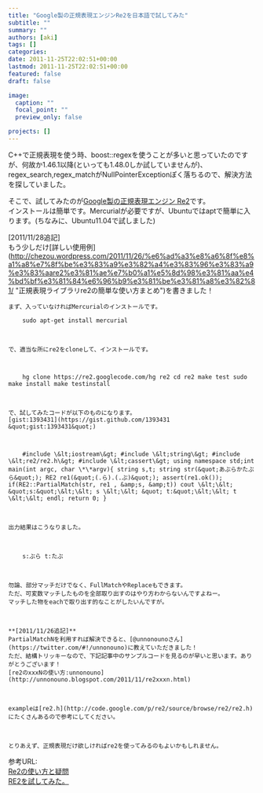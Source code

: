 ```yaml
---
title: "Google製の正規表現エンジンRe2を日本語で試してみた"
subtitle: ""
summary: ""
authors: [aki]
tags: []
categories: 
date: 2011-11-25T22:02:51+00:00
lastmod: 2011-11-25T22:02:51+00:00
featured: false
draft: false

image:
  caption: ""
  focal_point: ""
  preview_only: false

projects: []
---
```

C++で正規表現を使う時、boost::regexを使うことが多いと思っていたのですが、何故か1.46.1以降(といっても1.48.0しか試していませんが)、regex\_search,regex\_matchがNullPointerExceptionぽく落ちるので、解決方法を探していました。

そこで、試してみたのが[Google製の正規表現エンジン Re2](http://code.google.com/p/re2/)です。  
インストールは簡単です。Mercurialが必要ですが、Ubuntuではaptで簡単に入ります。(ちなみに、Ubuntu11.04で試しました)

[2011/11/28追記]  
もう少しだけ[詳しい使用例](http://chezou.wordpress.com/2011/11/26/%e6%ad%a3%e8%a6%8f%e8%a1%a8%e7%8f%be%e3%83%a9%e3%82%a4%e3%83%96%e3%83%a9%e3%83%aare2%e3%81%ae%e7%b0%a1%e5%8d%98%e3%81%aa%e4%bd%bf%e3%81%84%e6%96%b9%e3%81%be%e3%81%a8%e3%82%81/ &quot;正規表現ライブラリre2の簡単な使い方まとめ&quot;)を書きました！

    まず、入っていなければMercurialのインストールです。
    
        sudo apt-get install mercurial
    
    
    
    で、適当な所にre2をcloneして、インストールです。
    
    
    
        hg clone https://re2.googlecode.com/hg re2 cd re2 make test sudo make install make testinstall
    
    
    
    で、試してみたコードが以下のものになります。  
    [gist:1393431](https://gist.github.com/1393431 &quot;gist:1393431&quot;)
    
    
    
        #include \&lt;iostream\&gt; #include \&lt;string\&gt; #include \&lt;re2/re2.h\&gt; #include \&lt;cassert\&gt; using namespace std;int main(int argc, char \*\*argv){ string s,t; string str(&quot;あぶらかたぶら&quot;); RE2 re1(&quot;(.ら).(.ぶ)&quot;); assert(re1.ok()); if(RE2::PartialMatch(str, re1 , &amp;s, &amp;t)) cout \&lt;\&lt; &quot;s:&quot;\&lt;\&lt; s \&lt;\&lt; &quot; t:&quot;\&lt;\&lt; t \&lt;\&lt; endl; return 0; }
    
    
    
    出力結果はこうなりました。
    
    
    
        s:ぶら t:たぶ
    
    
    
    勿論、部分マッチだけでなく、FullMatchやReplaceもできます。  
    ただ、可変数マッチしたものを全部取り出すのはやり方わからないんですよねー。  
    マッチした物をeachで取り出す的なことがしたいんですが。
    
    
    
    **[2011/11/26追記]**  
    PartialMatchNを利用すれば解決できると、[@unnonounoさん](https://twitter.com/#!/unnonouno)に教えていただきました！  
    ただ、結構トリッキーなので、下記記事中のサンプルコードを見るのが早いと思います。ありがとうございます！  
    [re2のxxxNの使い方:unnonouno](http://unnonouno.blogspot.com/2011/11/re2xxxn.html)
    
    
    
    exampleは[re2.h](http://code.google.com/p/re2/source/browse/re2/re2.h)にたくさんあるので参考にしてください。
    
    
    
    とりあえず、正規表現だけ欲しければre2を使ってみるのもよいかもしれません。
    

参考URL:  
[Re2の使い方と疑問](http://blog.broomie.net/?id=43)  
[RE2を試してみた。](http://d.hatena.ne.jp/tkuro/20100317/1268807785)
